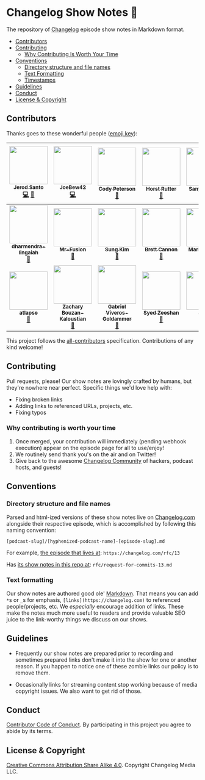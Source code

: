 # Changelog Show Notes 📝

The repository of [Changelog](https://changelog.com) episode show notes in Markdown format.

- [Contributors](#contributors)
- [Contributing](#contributing)
  - [Why Contributing Is Worth Your Time](#why-contributing-is-worth-your-time)
- [Conventions](#conventions)
  - [Directory structure and file names](#directory-structure-and-file-names)
  - [Text Formatting](#text-formatting)
  - [Timestamps](#timestamps)
- [Guidelines](#guidelines)
- [Conduct](#conduct)
- [License & Copyright](#license-&-copyright)

## Contributors

Thanks goes to these wonderful people ([emoji key](https://github.com/kentcdodds/all-contributors#emoji-key)):

<!-- ALL-CONTRIBUTORS-LIST:START - Do not remove or modify this section -->
| [<img src="https://avatars0.githubusercontent.com/u/8212?v=4" width="100px;"/><br /><sub><b>Jerod Santo</b></sub>](https://jerodsanto.net)<br />[💻](https://github.com/thechangelog/show-notes/commits?author=jerodsanto "Code") [📖](https://github.com/thechangelog/show-notes/commits?author=jerodsanto "Documentation") | [<img src="https://avatars2.githubusercontent.com/u/1238549?v=4" width="100px;"/><br /><sub><b>JoeBew42</b></sub>](https://twitch.tv/joebew42)<br />[💻](https://github.com/thechangelog/show-notes/commits?author=joebew42 "Code") | [<img src="https://avatars3.githubusercontent.com/u/378665?v=4" width="100px;"/><br /><sub><b>Cody Peterson</b></sub>](http://humanshapes.co)<br />[📖](https://github.com/thechangelog/show-notes/commits?author=codyjames "Documentation") | [<img src="https://avatars0.githubusercontent.com/u/11322155?v=4" width="100px;"/><br /><sub><b>Horst Rutter</b></sub>](https://keybase.io/hhrutter)<br />[📖](https://github.com/thechangelog/show-notes/commits?author=hhrutter "Documentation") | [<img src="https://avatars1.githubusercontent.com/u/30529399?v=4" width="100px;"/><br /><sub><b>Sanyuj Gupta</b></sub>](https://github.com/sanyuj1997)<br />[📖](https://github.com/thechangelog/show-notes/commits?author=sanyuj1997 "Documentation") | [<img src="https://avatars1.githubusercontent.com/u/39562805?v=4" width="100px;"/><br /><sub><b>Stacy Montemayor</b></sub>](https://github.com/teacupwoozy)<br />[📖](https://github.com/thechangelog/show-notes/commits?author=teacupwoozy "Documentation") | [<img src="https://avatars2.githubusercontent.com/u/963985?v=4" width="100px;"/><br /><sub><b>Timothy Miller</b></sub>](http://timothymiller.guru)<br />[📖](https://github.com/thechangelog/show-notes/commits?author=tjacobdesign "Documentation") |
| :---: | :---: | :---: | :---: | :---: | :---: | :---: |
| [<img src="https://avatars3.githubusercontent.com/u/43923462?v=4" width="100px;"/><br /><sub><b>dharmendra-lingaiah</b></sub>](https://github.com/dharmendra-lingaiah)<br />[📖](https://github.com/thechangelog/show-notes/commits?author=dharmendra-lingaiah "Documentation") | [<img src="https://avatars2.githubusercontent.com/u/20146422?v=4" width="100px;"/><br /><sub><b>Mr-Fusion</b></sub>](https://github.com/Mr-Fusion)<br />[📖](https://github.com/thechangelog/show-notes/commits?author=Mr-Fusion "Documentation") | [<img src="https://avatars1.githubusercontent.com/u/8465237?v=4" width="100px;"/><br /><sub><b>Sung Kim</b></sub>](http://www.sungkim.co)<br />[📖](https://github.com/thechangelog/show-notes/commits?author=dance2die "Documentation") | [<img src="https://avatars0.githubusercontent.com/u/54418?v=4" width="100px;"/><br /><sub><b>Brett Cannon</b></sub>](http://snarky.ca)<br />[📖](https://github.com/thechangelog/show-notes/commits?author=brettcannon "Documentation") | [<img src="https://avatars3.githubusercontent.com/u/3586510?v=4" width="100px;"/><br /><sub><b>Maria Kaninia</b></sub>](https://github.com/markanin)<br />[📖](https://github.com/thechangelog/show-notes/commits?author=markanin "Documentation") | [<img src="https://avatars0.githubusercontent.com/u/9086371?v=4" width="100px;"/><br /><sub><b>Niklas Resch</b></sub>](https://clue404.de)<br />[📖](https://github.com/thechangelog/show-notes/commits?author=clue404 "Documentation") | [<img src="https://avatars1.githubusercontent.com/u/42197237?v=4" width="100px;"/><br /><sub><b>SeanYeoTE</b></sub>](https://github.com/SeanYeoTE)<br />[📖](https://github.com/thechangelog/show-notes/commits?author=SeanYeoTE "Documentation") |
| [<img src="https://avatars0.githubusercontent.com/u/42579314?v=4" width="100px;"/><br /><sub><b>atlapse</b></sub>](https://github.com/atlapse)<br />[📖](https://github.com/thechangelog/show-notes/commits?author=atlapse "Documentation") | [<img src="https://avatars1.githubusercontent.com/u/762647?v=4" width="100px;"/><br /><sub><b>Zachary Bouzan-Kaloustian</b></sub>](http://about.me/zacharybk)<br />[📖](https://github.com/thechangelog/show-notes/commits?author=zacharybk "Documentation") | [<img src="https://avatars2.githubusercontent.com/u/25766469?v=4" width="100px;"/><br /><sub><b>Gabriel Viveros-Goldammer</b></sub>](https://github.com/ggoldammer)<br />[📖](https://github.com/thechangelog/show-notes/commits?author=ggoldammer "Documentation") | [<img src="https://avatars3.githubusercontent.com/u/22399706?v=4" width="100px;"/><br /><sub><b>Syed Zeeshan</b></sub>](https://github.com/syedzeeshan1)<br />[📖](https://github.com/thechangelog/show-notes/commits?author=syedzeeshan1 "Documentation") | [<img src="https://avatars3.githubusercontent.com/u/15237494?v=4" width="100px;"/><br /><sub><b>anton</b></sub>](https://twitter.com/Cryptophobia)<br />[📖](https://github.com/thechangelog/show-notes/commits?author=Cryptophobia "Documentation") |
<!-- ALL-CONTRIBUTORS-LIST:END -->

This project follows the [all-contributors](https://github.com/kentcdodds/all-contributors) specification. Contributions of any kind welcome!

## Contributing

Pull requests, please! Our show notes are lovingly crafted by humans, but they're nowhere near perfect. Specific things we'd love help with:

- Fixing broken links
- Adding links to referenced URLs, projects, etc.
- Fixing typos

### Why contributing is worth your time

1. Once merged, your contribution will immediately (pending webhook execution) appear on the episode page for all to use/enjoy!
2. We routinely send thank you's on the air and on Twitter!
3. Give back to the awesome [Changelog Community](https://changelog.com/community) of hackers, podcast hosts, and guests!

## Conventions

### Directory structure and file names

Parsed and html-ized versions of these show notes live on [Changelog.com](https://changelog.com) alongside their respective episode, which is accomplished by following this naming convention:

`[podcast-slug]/[hyphenized-podcast-name]-[episode-slug].md`

For example, [the episode that lives at](https://changelog.com/rfc/13): `https://changelog.com/rfc/13`

Has [its show notes in this repo at](https://github.com/thechangelog/show-notes/blob/master/rfc/request-for-commits-13.md): `rfc/request-for-commits-13.md`

### Text formatting

Our show notes are authored good ole' [Markdown](https://github.com/adam-p/markdown-here/wiki/Markdown-Cheatsheet). That means you can add `*`s or `_`s for emphasis, `[links](https://changelog.com)` to referenced people/projects, etc. We _especially_ encourage addition of links. These make the notes much more useful to readers and provide valuable SEO juice to the link-worthy things we discuss on our shows.

## Guidelines

* Frequently our show notes are prepared prior to recording
and sometimes prepared links don't make it into the show for one or another reason.
If you happen to notice one of these zombie links our policy is to remove them.

* Occasionally links for streaming content stop working because of media copyright issues.
We also want to get rid of those.

## Conduct

[Contributor Code of Conduct](https://changelog.com/coc). By participating in this project you agree to abide by its terms.

## License & Copyright

[Creative Commons Attribution Share Alike 4.0](https://creativecommons.org/licenses/by-sa/4.0/). Copyright Changelog Media LLC.
